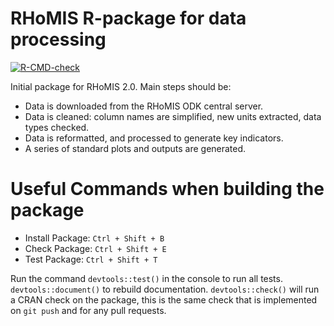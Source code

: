 # RHoMIS R-package for data processing
<!-- badges: start -->
[![R-CMD-check](https://github.com/l-gorman/rhomis-R-package/workflows/R-CMD-check/badge.svg)](https://github.com/l-gorman/rhomis-R-package/actions)
<!-- badges: end -->


Initial package for RHoMIS 2.0. Main steps should be:
* Data is downloaded from the RHoMIS ODK central server. 
* Data is cleaned: column names are simplified, new units extracted, data types checked.
*  Data is reformatted, and processed to generate key indicators. 
*  A series of standard plots and outputs are generated.

# Useful Commands when building the package
* Install Package: `Ctrl + Shift + B`
* Check Package:   `Ctrl + Shift + E`
* Test Package:    `Ctrl + Shift + T`

Run the command `devtools::test()` in the console to run all tests. `devtools::document()` to rebuild documentation. `devtools::check()` will run a CRAN check on the package, this is the same check that is implemented on `git push` and for any pull requests.
